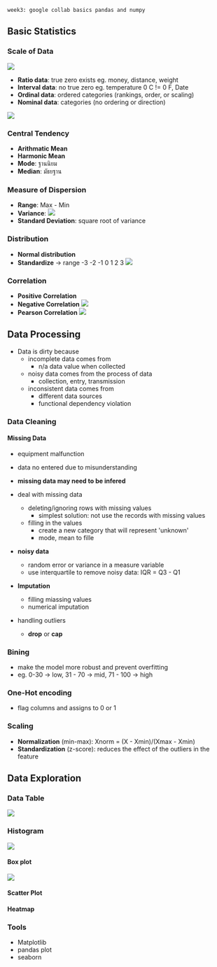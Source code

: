 	week3: google collab basics pandas and numpy

## Basic Statistics

### Scale of Data

![](https://media.discordapp.net/attachments/1014398974649708624/1069865659695108096/image.png)

- **Ratio data**: true zero exists eg. money, distance, weight 
- **Interval data**: no true zero eg. temperature 0 C != 0 F, Date
- **Ordinal data**: ordered categories (rankings, order, or scaling)
- **Nominal data**: categories (no ordering or direction)

![](https://media.discordapp.net/attachments/1014398974649708624/1069866819273363487/image.png?width=1258&height=685)

### Central Tendency
- **Arithmatic Mean**
- **Harmonic Mean**
- **Mode**: ฐานนิยม
- **Median**: มัธยฐาน

### Measure of Dispersion
- **Range**: Max - Min
- **Variance**: 
![](https://media.discordapp.net/attachments/1014398974649708624/1069867910585131048/image.png)
- **Standard Deviation**: square root of variance

### Distribution
- **Normal distribution**
- **Standardize** -> range -3 -2 -1 0 1 2 3
![](https://media.discordapp.net/attachments/1014398974649708624/1069868532143226931/image.png)

### Correlation
- **Positive Correlation**
- **Negative Correlation**
![](https://media.discordapp.net/attachments/1014398974649708624/1069869012542050345/image.png?width=1280&height=685)
- **Pearson Correlation**
![](https://media.discordapp.net/attachments/1014398974649708624/1069869623257870366/image.png)


## Data Processing
- Data is dirty because
	- incomplete data comes from
		- n/a data value when collected
	- noisy data comes from the process of data
		- collection, entry, transmission
	- inconsistent data comes from
		- different data sources
		- functional dependency violation

### Data Cleaning
#### Missing Data
- equipment malfunction
- data no entered due to misunderstanding
- **missing data may need to be infered**
- deal with missing data
	- deleting/ignoring rows with missing values
		- simplest solution: not use the records with missing values
	- filling in the values
		- create a new category that will represent 'unknown'
		- mode, mean to fille
- **noisy data**
	- random error or variance in a measure variable
	- use interquartile to remove noisy data: IQR = Q3 - Q1

- **Imputation**
	- filling miassing values
	- numerical imputation 
- handling outliers
	- **drop** or **cap**

### Bining
- make the model more robust and prevent overfitting
- eg. 0-30 -> low, 31 - 70 -> mid, 71 - 100 -> high

### One-Hot encoding
- flag columns and assigns to 0 or 1

### Scaling
- **Normalization** (min-max): Xnorm = (X - Xmin)/(Xmax - Xmin)
- **Standardization** (z-score): reduces the effect of the outliers in the feature

## Data Exploration
### Data Table
![](https://media.discordapp.net/attachments/1014398974649708624/1069879823427702834/image.png)

### Histogram
![](https://media.discordapp.net/attachments/1014398974649708624/1069879940205518868/image.png)

#### Box plot
![](https://media.discordapp.net/attachments/1014398974649708624/1069879982446362684/image.png)

#### Scatter Plot
#### Heatmap

### Tools
- Matplotlib
- pandas plot
- seaborn